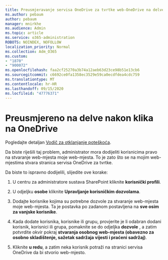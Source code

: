 ```yaml
---
title: Preusmjeravanje servisa OneDrive za tvrtke web-OneDrive na delve
ms.author: pebaum
author: pebaum
manager: mnirkhe
ms.audience: Admin
ms.topic: article
ms.service: o365-administration
ROBOTS: NOINDEX, NOFOLLOW
localization_priority: Normal
ms.collection: Adm_O365
ms.custom:
- "1870"
- "900072"
ms.openlocfilehash: faa2cf25270a3b74a12aeb63d23ce98b51e13cb6
ms.sourcegitcommit: c6692ce0fa1358ec3529e59ca0ecdfdea4cdc759
ms.translationtype: MT
ms.contentlocale: hr-HR
ms.lasthandoff: 09/15/2020
ms.locfileid: "47776371"
---
```

# <a name="redirected-to-delve-after-you-click-onedrive"></a>Preusmjereno na delve nakon klika na OneDrive

Pogledajte detaljan [Vodič za otklanjanje poteškoća](https://docs.microsoft.com/sharepoint/support/sites/troubleshooting-guide-for-sites-stopped-at-provisioning).

Da biste riješili taj problem, administrator mora dodijeliti korisnicima pravo na stvaranje web-mjesta moje web-mjesta. To je zato što se na mojim web-mjestima stvara stranica servisa OneDrive za tvrtke.

Da biste to ispravno dodijelili, slijedite ove korake:

1. U centru za administratore sustava SharePoint kliknite **korisnički profili**.

2. U odjeljku **osobe** kliknite **Upravljanje korisničkim dozvolama**.

3. Dodajte korisnike kojima su potrebne dozvole za stvaranje web-mjesta moje web-mjesta. Ta je postavka po zadanom postavljena na **sve osim za vanjske korisnike**.

4. Kada dodate korisnika, korisnike ili grupu, provjerite je li odabran dodani korisnik, korisnici ili grupa, pomaknite se do odjeljka **dozvole** , a zatim potvrdite okvir pokraj **stvaranja osobnog web-mjesta (obavezno za osobno skladištenje, sažetak sadržaja vijesti i praćeni sadržaj)**.

5. Kliknite **u redu**, a zatim neka korisnik potraži na stranici servisa OneDrive da bi stvorio web-mjesto.
